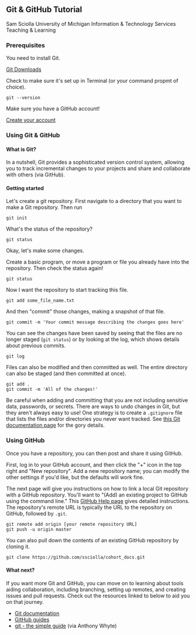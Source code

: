 ## Git & GitHub Tutorial

Sam Sciolla
University of Michigan
Information & Technology Services
Teaching & Learning

### Prerequisites

You need to install Git.

[Git Downloads](https://git-scm.com/downloads)

Check to make sure it's set up in Terminal (or your command propmt of choice).

```
git --version
```

Make sure you have a GitHub account!

[Create your account](https://github.com/join?source=header-home)


### Using Git & GitHub


#### What is Git?

In a nutshell, Git provides a sophisticated version control system, allowing you to
track incremental changes to your projects and share and collaborate with others (via GitHub).


#### Getting started

Let's create a git repository. First navigate to a directory that you want to make a Git repository. Then run

```
git init
```

What's the status of the repository?

```
git status
```

Okay, let's make some changes.

Create a basic program, or move a program or file you already have into the repository.
Then check the status again!

```
git status
```

Now I want the repository to start tracking this file.

```
git add some_file_name.txt
```

And then "commit" those changes, making a snapshot of that file.

```
git commit -m 'Your commit message describing the changes goes here'
```

You can see the changes have been saved by seeing that the files are no longer staged (`git status`) or by looking at the log, which shows details about previous commits.

```
git log
```

Files can also be modified and then committed as well. The entire directory can also be staged (and then committed at once).

```
git add .
git commit -m 'All of the changes!'
```

Be careful when adding and committing that you are not including sensitive data, passwords, or secrets. There are ways to undo changes in Git, but they aren't always easy to use! One strategy is to create a `.gitignore` file that lists the files and/or directories you never want tracked. See [this Git documentation page](https://git-scm.com/docs/gitignore) for the gory details.


### Using GitHub

Once you have a repository, you can then post and share it using GitHub.

First, log in to your GitHub account, and then click the "+" icon in the top right and "New repository". Add a new repository name; you can modify the other settings if you'd like, but the defaults will work fine.

The next page will give you instructions on how to link a local Git repository with a GitHub repository. You'll want to "(Add) an existing project to GitHub using the command line." This [GitHub Help page](https://help.github.com/en/articles/adding-an-existing-project-to-github-using-the-command-line) gives detailed instructions. The repository's remote URL is typically the URL to the repository on GitHub, followed by `.git`.

```
git remote add origin [your remote repository URL]
git push -u origin master
```

You can also pull down the contents of an existing GitHub repository by cloning it.

```
git clone https://github.com/ssciolla/cohort_docs.git
```

#### What next?

If you want more Git and GitHub, you can move on to learning about tools aiding collaboration, including branching, setting up remotes, and creating issues and pull requests. Check out the resources linked to below to aid you on that journey.

* [Git documentation](https://git-scm.com/doc)
* [GitHub guides](https://guides.github.com/)
* [git - the simple guide](https://rogerdudler.github.io/git-guide/) (via Anthony Whyte)